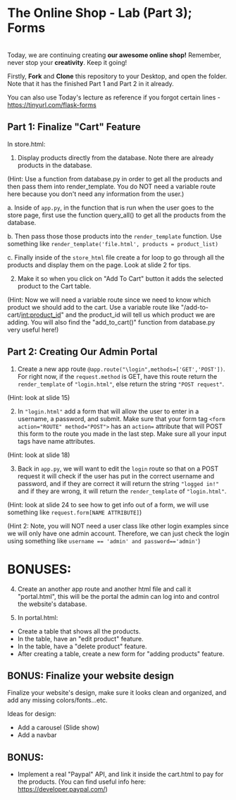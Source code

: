 # The Online Shop - Lab (Part 3); Forms 
<br/>
Today, we are continuing creating <b>our awesome online shop!</b>
Remember, never stop your <b>creativity</b>. Keep it going!
<br/>

Firstly, <b>Fork</b> and <b>Clone</b> this repository to your Desktop, and open the folder. Note that it has the finished Part 1 and Part 2 in it already.
<br/>

You can also use Today's lecture as reference if you forgot certain lines - https://tinyurl.com/flask-forms



## Part 1: Finalize "Cart" Feature
In store.html: 
1. Display products directly from the database. Note there are already products in the database.

(Hint: Use a function from database.py in order to get all the products and then pass them into render_template. You do NOT need a variable route here because you don't need any information from the user.)

a. Inside of `app.py`, in the function that is run when the user goes to the store page, first use the function query_all() to get all the products from the database.

b. Then pass those those products into the `render_template` function. Use something like `render_template('file.html', products = product_list)`

c. Finally inside of the `store_html` file create a for loop to go through all the products and display them on the page. Look at slide 2 for tips.

2. Make it so when you click on "Add To Cart" button it adds the selected product to the Cart table. 

(Hint: Now we will need a variable route since we need to know which product we should add to the cart. Use a variable route like "/add-to-cart/<int:product_id>" and the product_id will tell us which product we are adding. You will also find the "add_to_cart()" function from database.py very useful here!)
</br>

## Part 2: Creating Our Admin Portal
1. Create a new app route `@app.route("\login",methods=['GET','POST'])`. For right now, if the `request.method` is GET, have this route return the `render_template` of `"login.html"`, else return the string `"POST request"`.

(Hint: look at slide 15)

2. In `"login.html"` add a form that will allow the user to enter in a username, a password, and submit.  Make sure that your form tag `<form action="ROUTE" method="POST">` has an `action=` attribute that will POST this form to the route you made in the last step. Make sure all your input tags have name attributes. 

(Hint: look at slide 18)

3. Back in `app.py`, we will want to edit the `login` route so that on a POST request it will check if the user has put in the correct username and password, and if they are correct it will return the string `"logged in!"` and if they are wrong, it will return the `render_template` of `"login.html"`. 

(Hint: look at slide 24 to see how to get info out of a form, we will use something like `request.form[NAME ATTRIBUTE]`)  

(Hint 2: Note, you will NOT need a user class like other login examples since we will only have one admin account. Therefore, we can just check the login using something like `username == 'admin' and password=='admin'`)

# BONUSES:
4. Create an another app route and another html file and call it "portal.html", this will be the portal the admin can log into and control the website's database.

5. In portal.html:
- Create a table that shows all the products.
- In the table, have an "edit product" feature.
- In the table, have a "delete product" feature.
- After creating a table, create a new form for "adding products" feature.

## BONUS: Finalize your website design

Finalize your website's design, make sure it looks clean and organized, and add any missing colors/fonts...etc.

Ideas for design:
- Add a carousel (Slide show)
- Add a navbar

## BONUS:
- Implement a real "Paypal" API, and link it inside the cart.html to pay for the products. (You can find useful info here: https://developer.paypal.com/)
 
